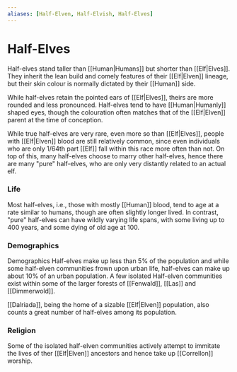 ```yaml
---
aliases: [Half-Elven, Half-Elvish, Half-Elves]
---
```

# Half-Elves

Half-elves stand taller than [[Human|Humans]] but shorter than [[Elf|Elves]]. They inherit the lean build and comely features of their [[Elf|Elven]] lineage, but their skin colour is normally dictated by their [[Human]] side. 

While half-elves retain the pointed ears of [[Elf|Elves]], theirs are more rounded and less pronounced. Half-elves tend to have [[Human|Humanly]] shaped eyes, though the colouration often matches that of the [[Elf|Elven]] parent at the time of conception.

While true half-elves are very rare, even more so than [[Elf|Elves]], people with [[Elf|Elven]] blood are still relatively common, since even individuals who are only 1/64th part [[Elf]] fall within this race more often than not. On top of this, many half-elves choose to marry other half-elves, hence there are many "pure" half-elves, who are only very distantly related to an actual elf.

### Life 
Most half-elves, i.e., those with mostly [[Human]] blood, tend to age at a rate similar to humans, though are often slightly longer lived. In contrast, "pure" half-elves can have wildly varying life spans, with some living up to  400 years, and some dying of old age at 100.

### Demographics
Demographics Half-elves make up less than 5% of the population and while some half-elven communities frown upon urban life, half-elves can make up about 10% of an urban population. A few isolated Half-elven communities exist within some of the larger forests of [[Fenwald]], [[Las]] and [[Dimmerwold]].

[[Dalriada]], being the home of a sizable [[Elf|Elven]] population, also counts a great number of half-elves among its population.

### Religion
Some of the isolated half-elven communities actively attempt to immitate the lives of ther [[Elf|Elven]] ancestors and hence take up [[Correllon]] worship.